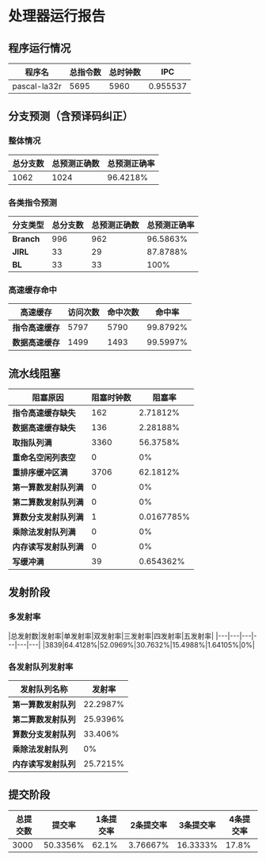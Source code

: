 # 处理器运行报告
## 程序运行情况
|程序名|总指令数|总时钟数|IPC|
|---|---|---|---|
|pascal-la32r|5695|5960|0.955537|

## 分支预测（含预译码纠正）
### 整体情况
|总分支数|总预测正确数|总预测正确率|
|---|---|---|
|1062|1024|96.4218%|

### 各类指令预测
|分支类型|总分支数|总预测正确数|总预测正确率|
|---|---|---|---|
|**Branch**| 996 | 962 | 96.5863%|
|**JIRL**| 33 | 29 | 87.8788%|
|**BL**| 33 | 33 | 100%|

### 高速缓存命中
|高速缓存|访问次数|命中次数|命中率|
|---|---|---|---|
|**指令高速缓存**| 5797 | 5790 | 99.8792%|
|**数据高速缓存**| 1499 | 1493 | 99.5997%|
## 流水线阻塞
|阻塞原因|阻塞时钟数|阻塞率|
|---|---|---|
|**指令高速缓存缺失**| 162 | 2.71812%|
|**数据高速缓存缺失**| 136 | 2.28188%|
|**取指队列满**| 3360 | 56.3758%|
|**重命名空闲列表空**|0 | 0%|
|**重排序缓冲区满**|3706 | 62.1812%|
|**第一算数发射队列满**|0 | 0%|
|**第二算数发射队列满**|0 | 0%|
|**算数分支发射队列满**|1 | 0.0167785%|
|**乘除法发射队列满**|0 | 0%|
|**内存读写发射队列满**|0 | 0%|
|**写缓冲满**|39 | 0.654362%|

## 发射阶段
### 多发射率
|总发射数|发射率|单发射率|双发射率|三发射率|四发射率|五发射率|
|---|---|---|---|---|---|
|3839|64.4128%|52.0969%|30.7632%|15.4988%|1.64105%|0%|

### 各发射队列发射率
|发射队列名称|发射率|
|---|---|
|**第一算数发射队列**|22.2987%|
|**第二算数发射队列**|25.9396%|
|**算数分支发射队列**|33.406%|
|**乘除法发射队列**|0%|
|**内存读写发射队列**|25.7215%|

## 提交阶段
|总提交数|提交率|1条提交率|2条提交率|3条提交率|4条提交率|
|---|---|---|---|---|---|
|3000|50.3356%|62.1%|3.76667%|16.3333%|17.8%|
